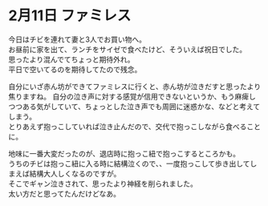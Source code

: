 # 2月11日 ファミレス

今日はチビを連れて妻と3人でお買い物へ。  
お昼前に家を出て、ランチをサイゼで食べたけど、そういえば祝日でした。  
思ったより混んでてちょっと期待外れ。  
平日で空いてるのを期待してたので残念。

自分にいざ赤ん坊ができてファミレスに行くと、赤ん坊が泣きだすと思ったより焦りますね。
自分の泣き声に対する感覚が信用できないというか、もう麻痺しつつある気がしていて、ちょっとした泣き声でも周囲に迷惑かな、などと考えてしまう。  
とりあえず抱っこしていれば泣き止んだので、交代で抱っこしながら食べることに。  

地味に一番大変だったのが、退店時に抱っこ紐で抱っこするところかも。  
うちのチビは抱っこ紐に入る時に結構泣くので、、一度抱っこして歩き出してしまえば結構大人しくなるのですが。  
そこでギャン泣きされて、思ったより神経を削られました。  
太い方だと思ってたんだけどなあ。
